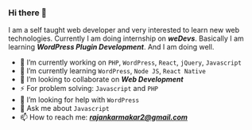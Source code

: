 ### Hi there 👋

<!--
**rajankarmakar/rajankarmakar** is a ✨ _special_ ✨ repository because its `README.md` (this file) appears on your GitHub profile.
-->
I am a self taught web developer and very interested to learn new web technologies. Currently I am doing internship on ***weDevs***. Basically I am learning ***WordPress Plugin Development***. And I am doing well.

- 🔭 I’m currently working on `PHP`, `WordPress`, `React`, `jQuery`, `Javascript`
- 🌱 I’m currently learning `WordPress`, `Node JS`, `React Native`
- 👯 I’m looking to collaborate on ***Web Development***
- ⚡ For problem solving: `Javascript` and `PHP`
- 🤔 I’m looking for help with `WordPress`
- 💬 Ask me about `Javascript`
- 📫 How to reach me: ***rajankarmakar2@gmail.com***
